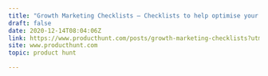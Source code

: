 ```yaml
---
title: "Growth Marketing Checklists — Checklists to help optimise your marketing efforts"
draft: false
date: 2020-12-14T08:04:06Z
link: https://www.producthunt.com/posts/growth-marketing-checklists?utm_medium=RSS&utm_source=hune
site: www.producthunt.com
topic: product hunt  

---
```

